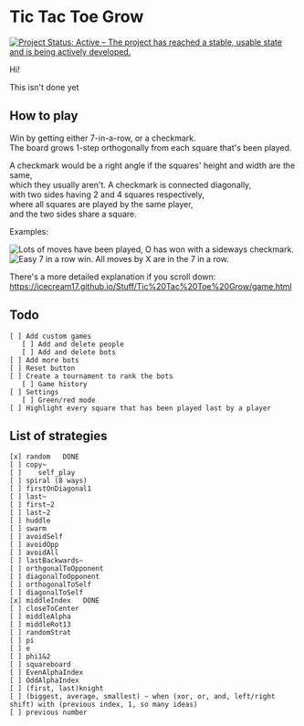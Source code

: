 # Tic Tac Toe Grow
[![Project Status: Active – The project has reached a stable, usable state and is being actively developed.](https://www.repostatus.org/badges/latest/active.svg)](https://www.repostatus.org/#active)

Hi!

This isn't done yet

## How to play
Win by getting either 7-in-a-row, or a checkmark.  
The board grows 1-step orthogonally from each square that's been played.

A checkmark would be a right angle if the squares' height and width are the same,  
which they usually aren't.
A checkmark is connected diagonally,  
with two sides having 2 and 4 squares respectively,  
where all squares are played by the same player,  
and the two sides share a square.

Examples:

![Lots of moves have been played, O has won with a sideways checkmark.](https://user-images.githubusercontent.com/58114641/99096744-448ab900-259c-11eb-89b2-2d57672b40f9.png)
![Easy 7 in a row win. All moves by X are in the 7 in a row.](https://user-images.githubusercontent.com/58114641/99097026-a21f0580-259c-11eb-9955-e3f7d6663132.png)

There's a more detailed explanation if you scroll down: https://icecream17.github.io/Stuff/Tic%20Tac%20Toe%20Grow/game.html


## Todo
```
[ ] Add custom games  
   [ ] Add and delete people
   [ ] Add and delete bots
[ ] Add more bots
[ ] Reset button
[ ] Create a tournament to rank the bots
   [ ] Game history
[ ] Settings
   [ ] Green/red mode
[ ] Highlight every square that has been played last by a player

```

## List of strategies
```
[x] random   DONE
[ ] copy~
[ ]    self_play
[ ] spiral (8 ways)
[ ] firstOnDiagonal1
[ ] last~
[ ] first~2
[ ] last~2
[ ] huddle
[ ] swarm
[ ] avoidSelf
[ ] avoidOpp
[ ] avoidAll
[ ] lastBackwards~
[ ] orthgonalToOpponent
[ ] diagonalToOpponent
[ ] orthogonalToSelf
[ ] diagonalToSelf
[x] middleIndex   DONE
[ ] closeToCenter
[ ] middleAlpha
[ ] middleRot13
[ ] randomStrat
[ ] pi
[ ] e
[ ] phi1&2
[ ] squareboard
[ ] EvenAlphaIndex
[ ] OddAlphaIndex
[ ] (first, last)knight
[ ] (biggest, average, smallest) ~ when (xor, or, and, left/right shift) with (previous index, 1, so many ideas)
[ ] previous number

```
